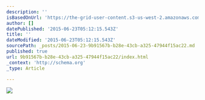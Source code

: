 ```yaml
---
description: ''
isBasedOnUrl: 'https://the-grid-user-content.s3-us-west-2.amazonaws.com/1f4a7ea6-b84d-49f8-b8b3-b90e1522389c.jpg'
author: []
datePublished: '2015-06-23T05:12:15.543Z'
title: ''
dateModified: '2015-06-23T05:12:15.543Z'
sourcePath: _posts/2015-06-23-9b91567b-b28e-43cb-a325-47944f15ac22.md
published: true
url: 9b91567b-b28e-43cb-a325-47944f15ac22/index.html
_context: 'http://schema.org'
_type: Article

---
```

![](https://the-grid-user-content.s3-us-west-2.amazonaws.com/1f4a7ea6-b84d-49f8-b8b3-b90e1522389c.jpg)